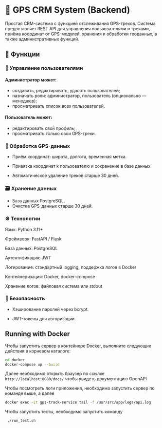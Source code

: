 # 🚀 GPS CRM System (Backend)
Простая CRM-система с функцией отслеживания GPS-треков. Система предоставляет REST API для управления пользователями и треками, приёма координат от GPS-модулей, хранения и обработки геоданных, а также административных функций.

## 🧩 Функции
### 👥 Управление пользователями
#### Администратор может:
- создавать, редактировать, удалять пользователей;
- назначать роли: администратор, пользователь (опционально — менеджер);
- просматривать список всех пользователей.

#### Пользователь может:
- редактировать свой профиль;
- просматривать только свои GPS-треки.

### 📡 Обработка GPS-данных
- Приём координат: широта, долгота, временная метка.

- Привязка координат к пользователю и сохранение в базе данных.

- Автоматическое удаление треков старше 30 дней.


### 🗃️ Хранение данных
- База данных PostgreSQL.
- Очистка GPS-данных старше 30 дней.


### ⚙️ Технологии
Язык: Python 3.11+

Фреймворк: FastAPI / Flask

База данных: PostgreSQL

Аутентификация: JWT

Логирование: стандартный logging, поддержка логов в Docker

Контейнеризация: Docker, docker-compose

Хранение логов: файловая система или stdout

### 🔐 Безопасность

- Хэширование паролей через bcrypt.

- JWT-токены для авторизации.



## Running with Docker

Чтобы запустить сервер в контейнере Docker, выполните следующие действия в корневом каталоге:
```bash
cd docker
docker-compose up --build
```

Далее необходимо открыть браузер по ссылке `http://localhost:8080/docs/` чтобы увидеть документацию OpenAPI

Чтобы посмотреть логи приложения, необходимо запустить сервер по команде выше, а далее
```bash
docker exec -it gps-track-service tail -f /usr/src/app/logs/api.log
```

Чтобы запустить тесты, необходимо запустить команду

```bash
 ./run_test.sh 
```